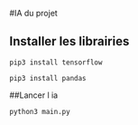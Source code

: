 #IA du projet 


## Installer les librairies 

```shell
pip3 install tensorflow
```

```shell
pip3 install pandas
```

##Lancer l ia 

```shell
python3 main.py
```